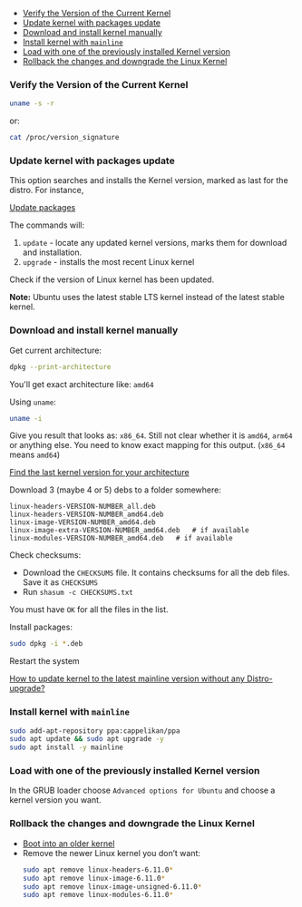 - [Verify the Version of the Current Kernel](#verify-the-version-of-the-current-kernel)
- [Update kernel with packages update](#update-kernel-with-packages-update)
- [Download and install kernel manually](#download-and-install-kernel-manually)
- [Install kernel with `mainline`](#install-kernel-with-mainline)
- [Load with one of the previously installed Kernel version](#load-with-one-of-the-previously-installed-kernel-version)
- [Rollback the changes and downgrade the Linux Kernel](#rollback-the-changes-and-downgrade-the-linux-kernel)


### Verify the Version of the Current Kernel

```bash
uname -s -r
```
or:
```bash
cat /proc/version_signature
```

### Update kernel with packages update

This option searches and installs the Kernel version, marked as last for the distro.
For instance, 

[Update packages](packages.update.md)

The commands will:
1. `update` - locate any updated kernel versions, marks them for download and installation.
2. `upgrade` - installs the most recent Linux kernel

Check if the version of Linux kernel has been updated.

**Note:** Ubuntu uses the latest stable LTS kernel instead of the latest stable kernel.

### Download and install kernel manually

Get current architecture:
```bash
dpkg --print-architecture
```
You'll get exact architecture like: `amd64`

Using `uname`:
```bash
uname -i
```
Give you result that looks as: `x86_64`. Still not clear whether it is `amd64`, `arm64` or anything else.
You need to know exact mapping for this output. (`x86_64` means `amd64`)

[Find the last kernel version for your architecture](https://kernel.ubuntu.com/mainline/)

Download 3 (maybe 4 or 5) debs to a folder somewhere:
```text
linux-headers-VERSION-NUMBER_all.deb
linux-headers-VERSION-NUMBER_amd64.deb
linux-image-VERSION-NUMBER_amd64.deb
linux-image-extra-VERSION-NUMBER_amd64.deb   # if available
linux-modules-VERSION-NUMBER_amd64.deb   # if available
```
Check checksums:
- Download the `CHECKSUMS` file. It contains checksums for all the deb files. Save it as `CHECKSUMS`
- Run `shasum -c CHECKSUMS.txt`

You must have `OK` for all the files in the list.

Install packages:
```bash
sudo dpkg -i *.deb
```

Restart the system

[How to update kernel to the latest mainline version without any Distro-upgrade?](https://askubuntu.com/a/142000/458132)

### Install kernel with `mainline`

```bash
sudo add-apt-repository ppa:cappelikan/ppa
sudo apt update && sudo apt upgrade -y
sudo apt install -y mainline
```

### Load with one of the previously installed Kernel version

In the GRUB loader choose `Advanced options for Ubuntu` and choose a kernel version you want.

### Rollback the changes and downgrade the Linux Kernel

- [Boot into an older kernel](#load-with-one-of-the-previously-installed-kernel-version)
- Remove the newer Linux kernel you don’t want: 
    ```bash
    sudo apt remove linux-headers-6.11.0*
    sudo apt remove linux-image-6.11.0*
    sudo apt remove linux-image-unsigned-6.11.0*
    sudo apt remove linux-modules-6.11.0*
    ```
